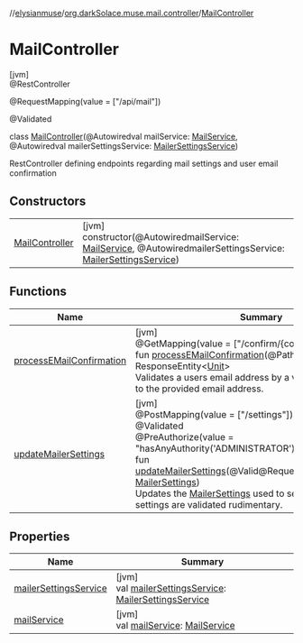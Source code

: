 //[elysianmuse](../../../index.md)/[org.darkSolace.muse.mail.controller](../index.md)/[MailController](index.md)

# MailController

[jvm]\
@RestController

@RequestMapping(value = [&quot;/api/mail&quot;])

@Validated

class [MailController](index.md)(@Autowiredval mailService: [MailService](../../org.darkSolace.muse.mail.service/-mail-service/index.md), @Autowiredval mailerSettingsService: [MailerSettingsService](../../org.darkSolace.muse.mail.service/-mailer-settings-service/index.md))

RestController defining endpoints regarding mail settings and user email confirmation

## Constructors

| | |
|---|---|
| [MailController](-mail-controller.md) | [jvm]<br>constructor(@AutowiredmailService: [MailService](../../org.darkSolace.muse.mail.service/-mail-service/index.md), @AutowiredmailerSettingsService: [MailerSettingsService](../../org.darkSolace.muse.mail.service/-mailer-settings-service/index.md)) |

## Functions

| Name | Summary |
|---|---|
| [processEMailConfirmation](process-e-mail-confirmation.md) | [jvm]<br>@GetMapping(value = [&quot;/confirm/{code}&quot;])<br>fun [processEMailConfirmation](process-e-mail-confirmation.md)(@PathVariablecode: [String](https://kotlinlang.org/api/latest/jvm/stdlib/kotlin/-string/index.html)): ResponseEntity&lt;[Unit](https://kotlinlang.org/api/latest/jvm/stdlib/kotlin/-unit/index.html)&gt;<br>Validates a users email address by a validation code sent to the provided email address. |
| [updateMailerSettings](update-mailer-settings.md) | [jvm]<br>@PostMapping(value = [&quot;/settings&quot;])<br>@Validated<br>@PreAuthorize(value = &quot;hasAnyAuthority('ADMINISTRATOR')&quot;)<br>fun [updateMailerSettings](update-mailer-settings.md)(@Valid@RequestBodymailerSettings: [MailerSettings](../../org.darkSolace.muse.mail.model/-mailer-settings/index.md))<br>Updates the [MailerSettings](../../org.darkSolace.muse.mail.model/-mailer-settings/index.md) used to send emails. New settings are validated rudimentary. |

## Properties

| Name | Summary |
|---|---|
| [mailerSettingsService](mailer-settings-service.md) | [jvm]<br>val [mailerSettingsService](mailer-settings-service.md): [MailerSettingsService](../../org.darkSolace.muse.mail.service/-mailer-settings-service/index.md) |
| [mailService](mail-service.md) | [jvm]<br>val [mailService](mail-service.md): [MailService](../../org.darkSolace.muse.mail.service/-mail-service/index.md) |
